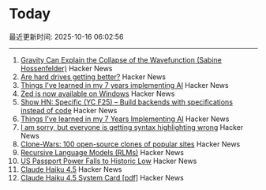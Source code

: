# Today

最近更新时间: 2025-10-16 06:02:56

--- 
1. [Gravity Can Explain the Collapse of the Wavefunction (Sabine Hossenfelder)](https://arxiv.org/abs/2510.11037) Hacker News
2. [Are hard drives getting better?](https://www.backblaze.com/blog/are-hard-drives-getting-better-lets-revisit-the-bathtub-curve/) Hacker News
3. [Things I've learned in my 7 years implementing AI](https://www.jampa.dev/p/llms-and-the-lessons-we-still-havent) Hacker News
4. [Zed is now available on Windows](https://zed.dev/blog/zed-for-windows-is-here) Hacker News
5. [Show HN: Specific (YC F25) – Build backends with specifications instead of code](https://specific.dev/) Hacker News
6. [Things I've learned in my 7 Years Implementing AI](https://www.jampa.dev/p/llms-and-the-lessons-we-still-havent) Hacker News
7. [I am sorry, but everyone is getting syntax highlighting wrong](https://tonsky.me/blog/syntax-highlighting/) Hacker News
8. [Clone-Wars: 100 open-source clones of popular sites](https://github.com/GorvGoyl/Clone-Wars) Hacker News
9. [Recursive Language Models (RLMs)](https://alexzhang13.github.io/blog/2025/rlm/) Hacker News
10. [US Passport Power Falls to Historic Low](https://www.henleyglobal.com/newsroom/press-releases/henley-global-mobility-report-oct-2025) Hacker News
11. [Claude Haiku 4.5](https://www.anthropic.com/news/claude-haiku-4-5) Hacker News
12. [Claude Haiku 4.5 System Card [pdf]](https://assets.anthropic.com/m/99128ddd009bdcb/original/Claude-Haiku-4-5-System-Card.pdf) Hacker News
